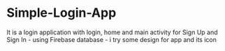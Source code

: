 # Simple-Login-App
It is a login application with login, home and main activity for Sign Up and Sign In - using Firebase database - i try some design for app and its icon
